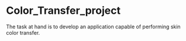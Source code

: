 # Color_Transfer_project
The task at hand is to develop an application capable of performing skin color transfer. 
